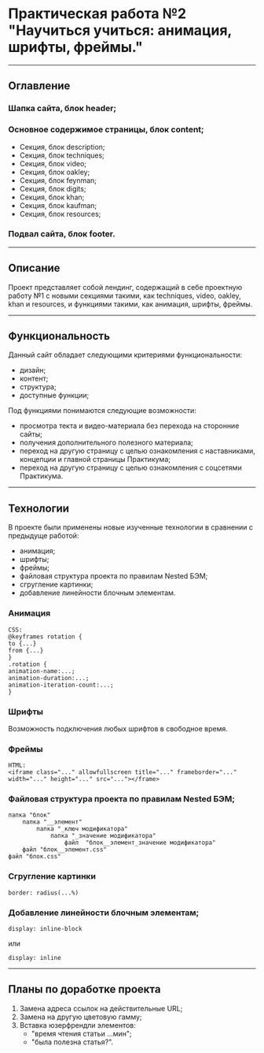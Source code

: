 # Практическая работа №2 "Научиться учиться: анимация, шрифты, фреймы."

---

## Оглавление

### Шапка сайта, блок header;
### Основное содержимое страницы, блок content;
- Секция, блок description;
- Секция, блок techniques;
- Секция, блок video;
- Секция, блок oakley;
- Секция, блок feynman;
- Секция, блок digits;
- Секция, блок khan;
- Секция, блок kaufman;
- Секция, блок resources;
### Подвал сайта, блок footer.

---

## Описание

Проект представляет собой лендинг, содержащий в себе проектную работу №1 с новыми секциями такими, как techniques, video, oakley, khan и resources, и функциями такими, как анимация, шрифты, фреймы.

---

## Функциональность

Данный сайт обладает следующими критериями функциональности:
- дизайн;
- контент;
- структура;
- доступные функции;

Под функциями понимаются следующие возможности:
- просмотра текта и видео-материала без перехода на сторонние сайты;
- получения дополнительного полезного материала;
- переход на другую страницу с целью ознакомления с наставниками, концепции и главной страницы Практикума;
- переход на другую страницу с целью ознакомления с соцсетями Практикума.

---

## Технологии

В проекте были применены новые изученные технологии в сравнении с предыдуще работой:
- анимация;
- шрифты;
- фреймы;
- файловая структура проекта по правилам Nested БЭМ;
- сгругление картинки;
- добавление линейности блочным элементам.


### Анимация

```
CSS:
@keyframes rotation {
to {...}
from {...}
}
.rotation {
animation-name:...;
animation-duration:...;
animation-iteration-count:...;
}
```


### Шрифты

Возможность подключения любых шрифтов в свободное время.


### Фреймы

```
HTML:
<iframe class="..." allowfullscreen title="..." frameborder="..." width="..." height="..." src="..."></frame>
```


### Файловая структура проекта по правилам Nested БЭМ;

```
папка "блок"
    папка "__элемент"
        папка "_ключ модификатора"
            папка "_значение модификатора"
                файл  "блок__элемент_значение модификатора"
    файл "блок__элемент.css"
файл "блок.css"
```


### Сгругление картинки

```
border: radius(...%)
```


### Добавление линейности блочным элементам;
```
display: inline-block
```
или
```
display: inline
```

---

## Планы по доработке проекта

1. Замена адреса ссылок на действительные URL;
2. Замена на другую цветовую гамму;
3. Вставка юзерфрендли элементов:
   - "время чтения статьи ...мин";
   - "была полезна статья?".
